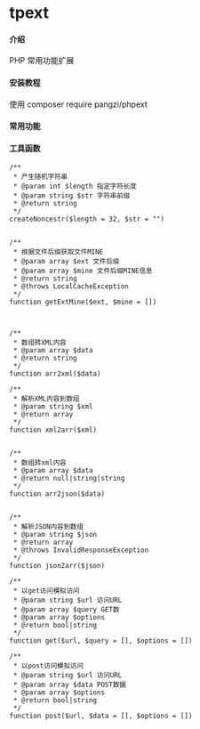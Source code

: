 # tpext

#### 介绍
PHP 常用功能扩展

#### 安装教程

使用 composer require pangzi/phpext

####  常用功能


#### 工具函数

    /**
     * 产生随机字符串
     * @param int $length 指定字符长度
     * @param string $str 字符串前缀
     * @return string
     */
    createNoncestr($length = 32, $str = "")


    /**
     * 根据文件后缀获取文件MINE
     * @param array $ext 文件后缀
     * @param array $mine 文件后缀MINE信息
     * @return string
     * @throws LocalCacheException
     */
    function getExtMine($ext, $mine = [])



    /**
     * 数组转XML内容
     * @param array $data
     * @return string
     */
    function arr2xml($data)

    /**
     * 解析XML内容到数组
     * @param string $xml
     * @return array
     */
    function xml2arr($xml)


    /**
     * 数组转xml内容
     * @param array $data
     * @return null|string|string
     */
    function arr2json($data)


    /**
     * 解析JSON内容到数组
     * @param string $json
     * @return array
     * @throws InvalidResponseException
     */
    function json2arr($json)

    /**
     * 以get访问模拟访问
     * @param string $url 访问URL
     * @param array $query GET数
     * @param array $options
     * @return bool|string
     */
    function get($url, $query = [], $options = [])

    /**
     * 以post访问模拟访问
     * @param string $url 访问URL
     * @param array $data POST数据
     * @param array $options
     * @return bool|string
     */
    function post($url, $data = [], $options = [])